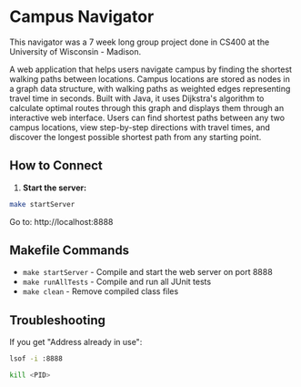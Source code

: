 # Campus Navigator

This navigator was a 7 week long group project done in CS400 at the University of Wisconsin - Madison.

A web application that helps users navigate campus by finding the shortest walking paths between locations. Campus locations are stored as nodes in a graph data structure, with walking paths as weighted edges representing travel time in seconds. Built with Java, it uses Dijkstra's algorithm to calculate optimal routes through this graph and displays them through an interactive web interface. Users can find shortest paths between any two campus locations, view step-by-step directions with travel times, and discover the longest possible shortest path from any starting point.

## How to Connect

1. **Start the server:**
```bash
make startServer
```
Go to:
http://localhost:8888

## Makefile Commands

- `make startServer` - Compile and start the web server on port 8888
- `make runAllTests` - Compile and run all JUnit tests  
- `make clean` - Remove compiled class files

## Troubleshooting

If you get "Address already in use":
```bash
lsof -i :8888
```

```bash
kill <PID>
```
